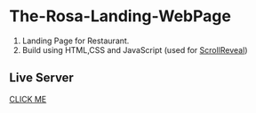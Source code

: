 # The-Rosa-Landing-WebPage

1. Landing Page for Restaurant.
1. Build using HTML,CSS and JavaScript (used for [ScrollReveal](https://scrollrevealjs.org/))

## Live Server
[CLICK ME](https://diamondabhishek.github.io/The-Rosa-Landing-WebPage/)

 
